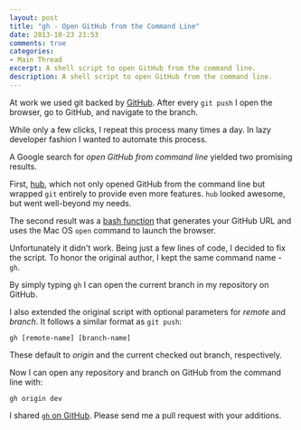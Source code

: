 ```yaml
---
layout: post
title: "gh - Open GitHub from the Command Line"
date: 2013-10-23 21:53
comments: true
categories: 
- Main Thread
excerpt: A shell script to open GitHub from the command line.
description: A shell script to open GitHub from the command line.
---
```

At work we used git backed by [GitHub](https://github.com). After every `git push` I open the browser, go to GitHub, and navigate to the branch.

While only a few clicks, I repeat this process many times a day. In lazy developer fashion I wanted to automate this process.

A Google search for *open GitHub from command line* yielded two promising results.

First, [hub](https://github.com/github/hub), which not only opened GitHub from the command line but wrapped `git` entirely to provide even more features. `hub` looked awesome, but went well-beyond my needs.

The second result was a [bash function](http://jasonneylon.wordpress.com/2011/04/22/opening-github-in-your-browser-from-the-terminal/) that generates your GitHub URL and uses the Mac OS `open` command to launch the browser.

Unfortunately it didn't work. Being just a few lines of code, I decided to fix the script. To honor the original author, I kept the same command name - `gh`.

By simply typing `gh` I can open the current branch in my repository on GitHub.

I also extended the original script with optional parameters for *remote* and *branch*. It follows a similar format as `git push`:

    gh [remote-name] [branch-name]

These default to *origin* and the current checked out branch, respectively.

Now I can open any repository and branch on GitHub from the command line with:

    gh origin dev

I shared [`gh` on GitHub](https://github.com/jasonmccreary/gh). Please send me a pull request with your additions.
